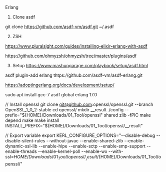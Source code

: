 Erlang

1. Clone asdf

git clone https://github.com/asdf-vm/asdf.git ~/.asdf


2. ZSH

https://www.pluralsight.com/guides/installing-elixir-erlang-with-asdf

https://github.com/ohmyzsh/ohmyzsh/tree/master/plugins/asdf

3. Setup
https://www.mashupgarage.com/playbook/setup/asdf.html

asdf plugin-add erlang thtps://github.com/asdf-vm/asdf-erlang.git


https://adoptingerlang.org/docs/development/setup/

sudo apt install gcc-7
asdf global erlang 17.0

// Install openssl
git clone git@github.com:openssl/openssl.git --branch OpenSSL_1_0_2-stable
cd openssl/
mkdir __result
./config --prefix="${HOME}/Downloads/01_Tool/openssl" shared zlib -fPIC
make depend
make
make install INSTALL_PREFIX="${HOME}/Downloads/01_Tool/openssl/__result"

// Export variable
export KERL_CONFIGURE_OPTIONS="--disable-debug --disable-silent-rules --without-javac --enable-shared-zlib --enable-dynamic-ssl-lib --enable-hipe --enable-sctp --enable-smp-support --enable-threads --enable-kernel-poll --enable-wx --with-ssl=${HOME}/Downloads/01_Tool/openssl/__result/${HOME}/Downloads/01_Tool/openssl/"

